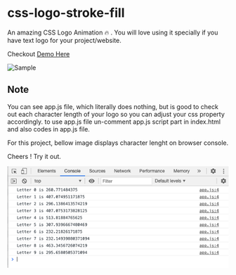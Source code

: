 # css-logo-stroke-fill
An amazing CSS Logo Animation 🔥 . You will love using it specially if you have text logo for your project/website.

Checkout [Demo Here](https://arifshariati.github.io/css-logo-stroke-fill/)

![Sample](https://media.giphy.com/media/zycoxTm8DCRrXHXXtH/giphy.gif)
## Note
You can see app.js file, which literally does nothing, but is good to check out each character length of your logo so you can adjust your css property accordingly. 
to use app.js file un-comment app.js script part in index.html and also codes in app.js file. 

For this project, bellow image displays character lenght on browser console.

Cheers ! Try it out.

![character-length-console](character-length-console.png)


